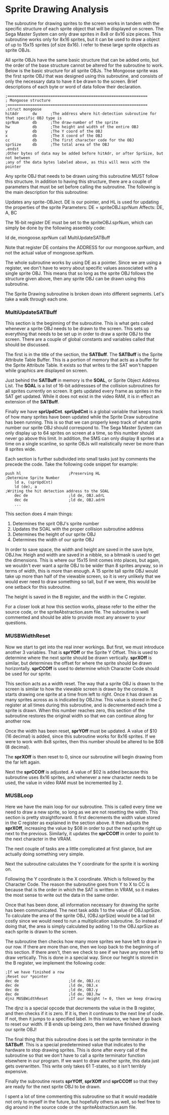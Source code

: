 # Sprite Drawing Analysis
The subroutine for drawing sprites to the screen works in tandem with the specific structure of each sprite object that will be displayed on screen. The Sega Master System can only draw sprites in 8x8 or 8x16 size pieces. This subroutine works only for 8x16 sprites, but it can be used to draw a object of up to 15x15 sprites (of size 8x16). I refer to these large sprite objects as sprite OBJs.

All sprite OBJs have the same basic structure that can be added onto, but the order of the base structure cannot be altered for the subroutine to work. Below is the basic structure for all sprite OBJs. The Mongoose sprite was the first sprite OBJ that was designed using this subroutine, and consists of only the necessary data to have it be drawn to the screen. Brief descriptions of each byte or word of data follow their declaration. 
    
    ;==============================================================
    ; Mongoose structure
    ;==============================================================
    .struct mongoose
    hitAdr      dw      ;The address where hit-detection subroutine for that specific OBJ type is
    sprNum      db      ;The draw-number of the sprite      
    hw          db      ;The height and width of the entire OBJ
    y           db      ;The Y coord of the OBJ
    x           db      ;The X coord of the OBJ
    cc          db      ;The first character code for the OBJ 
    sprSize     db      ;The total area of the OBJ
    .endst
    ;Other bytes of data may be added before hitAdr, or after SprSize, but not between
    ;any of the data bytes labeled above, as this will mess with the pointer

Any sprite OBJ that needs to be drawn using this subroutine MUST follow this structure. In addition to having this structure, there are a couple of parameters that must be set before calling the subroutine. The following is the main description for this subroutine:

Updates any sprite-OBJect. DE is our pointer, and HL is used for
updating the properties of the sprite
Parameters: DE = spriteOBJ.sprNum
Affects: DE, A, BC

The 16-bit register DE must be set to the spriteOBJ.sprNum, which can simply be done by the following assembly code:

ld de, mongoose.sprNum
call MultiUpdateSATBuff

Note that register DE contains the ADDRESS for our mongoose.sprNum, and not the actual value of mongoose.sprNum.

The whole subroutine works by using DE as a pointer. Since we are using a register, we don't have to worry about specific values assosciated with a single sprite OBJ. This means that so long as the sprite OBJ follows the structure given above, then any sprite OBJ can be drawn using this subroutine. 

The Sprite Drawing subroutine is broken down into different segments. Let's take a walk through each one. 

### MultiUpdateSATBuff
This section is the beginning of the subroutine. This is what gets called whenever a sprite OBJ needs to be drawn to the screen. This sets up everything that needs to be set up in order to draw a sprite OBJ to the screen. There are a couple of global constants and variables called that should be discussed. 

The first is in the title of the section, the **SATBuff**. The **SATBuff** is the Sprite Attribute Table Buffer. This is a portion of memory that acts as a buffer for the Sprite Attribute Table. It exists so that writes to the SAT won't happen while graphics are displayed on screen.

Just behind the **SATBuff** in memory is the **SOAL**, or Sprite Object Address List. The **SOAL** is a list of 16-bit addressses of the collision subroutines for all sprites currently on screen. It gets updated every frame as sprites in the SAT get updated. While it does not exist in the video RAM, it is in effect an extension of the **SATBuff**.  

Finally we have **sprUpdCnt**. **sprUpdCnt** is a global variable that keeps track of how many sprites have been updated while the Sprite Draw subroutine has been running. This is so that we can properly keep track of what sprite number our sprite OBJ should correspond to. The Sega Master System can only display up to 64 sprites on screen at a time, so this number should never go above this limit. In addition, the SMS can only display 8 sprites at a time on a single scanline, so sprite OBJs will realistically never be more than 8 sprites wide. 

Each section is further subdivided into small tasks just by comments the precede the code. Take the following code snippet for example:

    push hl                     ;Preserving HL
    ;Determine Sprite Number
        ld a, (sprUpdCnt)
        ld (de), a
    ;Writing the hit detection address to the SOAL
        dec de                  ;ld de, OBJ.adrL
        dec de                  ;ld de, OBJ.adrH
        ...
        
This section does 4 main things: 

1. Determines the sprit OBJ's sprite number
2. Updates the SOAL with the proper collision subroutine address
3. Determines the height of our sprite OBJ
4. Determines the width of our sprite OBJ

In order to save space, the width and height are saved in the save byte, OBJ.hw. Heigh and width are saved in a nibble, so a bitmask is used to get the dimensions. This is where our 15x15 limit comes into places, but again, we wouldn't ever want a sprite OBJ to be wider than 8 sprites anyway, so in terms of width, this is more than enough. A 15 sprite tall sprite OBJ would take up more than half of the viewable screen, so it is very unlikely that we would ever need to draw something so tall, but if we were, this would be one setback for this subroutine. 

The height is saved in the B register, and the width in the C register.

For a closer look at how this section works, please refer to the either the source code, or the spriteAbstraction.asm file. The subroutine is well commented and should be able to provide most any answer to your questions. 

### MUSBWidthReset
Now we start to get into the real inner workings. But first, we must introduce another 3 variables. That is **sprYOff** or the Sprite Y Offset. This is used to determine where the next sprite should be drawn vertically. **sprXOff** is similar, but determines the offset for where the sprite should be drawn horizontally. **sprCCOff** is used to determine which Character Code should be used for our sprite. 

This section acts as a width reset. The way that a sprite OBJ is drawn to the screen is similar to how the viewable screen is drawn by the console. It starts drawing one sprite at a time from left to right. Once it has drawn as many sprites across as is indicated by OBJ.hw. This value is stored in the C register at all times during this subroutine, and is decremented each time a sprite is drawn. When this number reaches zero, this section of the subroutine restores the original width so that we can continue along for another row. 

Once the width has been reset, **sprYOff** must be updated. A value of $10 (16 decimal) is added, since this subroutine works for 8x16 sprites. If we were to work with 8x8 sprites, then this number should be altered to be $08 (8 decimal). 

The **sprXOff** is then reset to 0, since our subroutine will begin drawing from the far left again. 

Next the **sprCCOff** is adjusted. A value of $02 is added because this subroutine uses 8x16 sprites, and whenever a new character needs to be used, the value in video RAM must be incremented by 2. 

### MUSBLoop
Here we have the main loop for our subroutine. This is called every time we need to draw a new sprite, so long as we are not resetting the width. This section is pretty straightforward. It first decrements the width value stored in the C register as explained in the section above. It then adjusts the **sprXOff**, increasing the value by $08 in order to put the next sprite right up next to the previous. Similarly, it updates the **sprCCOff** in order to point to the next character in the VRAM. 

The next couple of tasks are a little complicated at first glance, but are actually doing something very simple. 

Next the subroutine calculates the Y coordinate for the sprite it is working on. 

Following the Y coordinate is the X coordinate. Which is followed by the Character Code. The reason the subroutine goes from Y to X to CC is because that is the order in which the SAT is written in VRAM, so it makes the most sense to write out the data in the same order. 

Once that has been done, all information necessary for drawing the sprite has been communicated. The next task adds 1 to the value of OBJ.sprSize. To calculate the area of the sprite OBJ, (OBJ.sprSize) would be a tad bit costly since we would need to run a multiplication subroutine. So instead of doing that, the area is simply calculated by adding 1 to the OBJ.sprSize as each sprite is drawn to the screen. 

The subroutine then checks how many more sprites we have left to draw in our row. If there are more than one, then we loop back to the beginning of this section. If there aren't, then we check to see if we have any more left to draw vertically. This is done in a special way. Since our height is stored in the B register, we implement the following code:

    ;If we have finished a row
    ;Reset our *pointer
    dec de                      ;ld de, OBJ.cc
    dec de                      ;ld de, OBJ.x
    dec de                      ;ld de, OBJ.y
    dec de                      ;ld de, OBJ.hw
    djnz MUSBWidthReset         ;If our Height != 0, then we keep drawing
    
The djnz is a special opcode that decrements the value in the B register, and then checks if it is zero. If it is, then it continues to the next line of code. If not, then it jumps to a specified label. In this instance, we have it go back to reset our width. If B ends up being zero, then we have finished drawing our sprite OBJ!

The final thing that this subroutine does is set the sprite terminator in the **SATBuff**. This is a special predetermined value that indicates to the hardware to stop drawing sprites. This is done after every call of the subroutine so that we don't have to call a sprite terminator function elsewhere in our program. If we want to draw another sprite, this data just gets overwritten. This write only takes 61 T-states, so it isn't terribly expensive. 

Finally the subroutine resets **sprYOff**, **sprXOff** and **sprCCOff** so that they are ready for the next sprite OBJ to be drawn. 

I spent a lot of time commenting this subroutine so that it would readable not only to myself in the future, but hopefully others as well, so feel free to dig around in the source code or the spriteAbstraction.asm file. 
